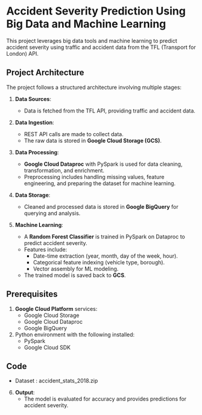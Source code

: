 # Accident Severity Prediction Using Big Data and Machine Learning

This project leverages big data tools and machine learning to predict accident severity using traffic and accident data from the TFL (Transport for London) API.

## Project Architecture

The project follows a structured architecture involving multiple stages:

1. **Data Sources**:
   - Data is fetched from the TFL API, providing traffic and accident data.

2. **Data Ingestion**:
   - REST API calls are made to collect data.
   - The raw data is stored in **Google Cloud Storage (GCS)**.

3. **Data Processing**:
   - **Google Cloud Dataproc** with PySpark is used for data cleaning, transformation, and enrichment.
   - Preprocessing includes handling missing values, feature engineering, and preparing the dataset for machine learning.

4. **Data Storage**:
   - Cleaned and processed data is stored in **Google BigQuery** for querying and analysis.

5. **Machine Learning**:
   - A **Random Forest Classifier** is trained in PySpark on Dataproc to predict accident severity.
   - Features include:
     - Date-time extraction (year, month, day of the week, hour).
     - Categorical feature indexing (vehicle type, borough).
     - Vector assembly for ML modeling.
   - The trained model is saved back to **GCS**.

## Prerequisites

1. **Google Cloud Platform** services:
   - Google Cloud Storage
   - Google Cloud Dataproc
   - Google BigQuery
2. Python environment with the following installed:
   - PySpark
   - Google Cloud SDK
  
## Code

- Dataset : accident_stats_2018.zip
6. **Output**:
   - The model is evaluated for accuracy and provides predictions for accident severity.
